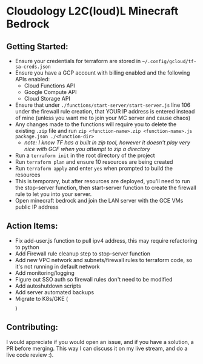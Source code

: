 # Cloudology L2C(loud)L Minecraft Bedrock

## Getting Started:
- Ensure your credentials for terraform are stored in `~/.config/gcloud/tf-sa-creds.json`
- Ensure you have a GCP account with billing enabled and the following APIs enabled:
  - Cloud Functions API
  - Google Compute API
  - Cloud Storage API
- Ensure that under `./functions/start-server/start-server.js` line 106 under the firewall rule creation, that YOUR IP address is entered instead of mine (unless you want me to join your MC server and cause chaos)
- Any changes made to the functions will require you to delete the existing `.zip` file and run `zip <function-name>.zip <function-name>.js package.json ./<function-dir>`
  - *note: I know TF has a built in zip tool, however it doesn't play very nice with GCF when you attempt to zip a directory*
- Run a `terraform init` in the root directory of the project
- Run `terraform plan` and ensure 10 resources are being created
- Run `terraform apply` and enter `yes` when prompted to build the resources
- This is temporary, but after resources are deployed, you'll need to run the stop-server function, then start-server function to create the firewall rule to let you into your server.
- Open minecraft bedrock and join the LAN server with the GCE VMs public IP address

## Action Items:
- Fix add-user.js function to pull ipv4 address, this may require refactoring to python
- Add Firewall rule cleanup step to stop-server function
- Add new VPC network and subnets/firewall rules to terraform code, so it's not running in default network
- Add monitoring/logging
- Figure out SSO auth so firewall rules don't need to be modified
- Add autoshutdown scripts
- Add server automated backups
- Migrate to K8s/GKE ($$$$)


## Contributing:
I would appreciate if you would open an issue, and if you have a solution, a PR before merging. This way I can discuss it on my live stream, and do a live code review :).

